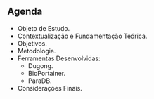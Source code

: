 ## Agenda

- Objeto de Estudo.
- Contextualização e Fundamentação Teórica.
- Objetivos.
- Metodologia.
- Ferramentas Desenvolvidas:
  - Dugong.
  - BioPortainer.
  - ParaDB.
- Considerações Finais.

